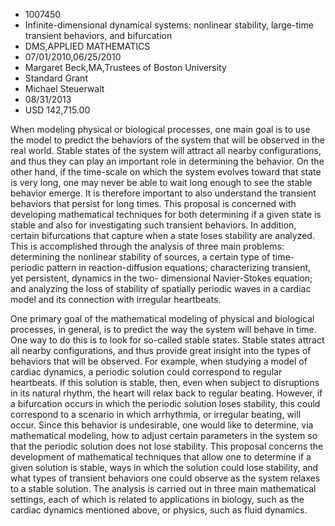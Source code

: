 
* 1007450
* Infinite-dimensional dynamical systems: nonlinear stability, large-time transient behaviors, and bifurcation
* DMS,APPLIED MATHEMATICS
* 07/01/2010,06/25/2010
* Margaret Beck,MA,Trustees of Boston University
* Standard Grant
* Michael Steuerwalt
* 08/31/2013
* USD 142,715.00

When modeling physical or biological processes, one main goal is to use the
model to predict the behaviors of the system that will be observed in the real
world. Stable states of the system will attract all nearby configurations, and
thus they can play an important role in determining the behavior. On the other
hand, if the time-scale on which the system evolves toward that state is very
long, one may never be able to wait long enough to see the stable behavior
emerge. It is therefore important to also understand the transient behaviors
that persist for long times. This proposal is concerned with developing
mathematical techniques for both determining if a given state is stable and also
for investigating such transient behaviors. In addition, certain bifurcations
that capture when a state loses stability are analyzed. This is accomplished
through the analysis of three main problems: determining the nonlinear stability
of sources, a certain type of time-periodic pattern in reaction-diffusion
equations; characterizing transient, yet persistent, dynamics in the two-
dimensional Navier-Stokes equation; and analyzing the loss of stability of
spatially periodic waves in a cardiac model and its connection with irregular
heartbeats.

One primary goal of the mathematical modeling of physical and biological
processes, in general, is to predict the way the system will behave in time. One
way to do this is to look for so-called stable states. Stable states attract all
nearby configurations, and thus provide great insight into the types of
behaviors that will be observed. For example, when studying a model of cardiac
dynamics, a periodic solution could correspond to regular heartbeats. If this
solution is stable, then, even when subject to disruptions in its natural
rhythm, the heart will relax back to regular beating. However, if a bifurcation
occurs in which the periodic solution loses stability, this could correspond to
a scenario in which arrhythmia, or irregular beating, will occur. Since this
behavior is undesirable, one would like to determine, via mathematical modeling,
how to adjust certain parameters in the system so that the periodic solution
does not lose stability. This proposal concerns the development of mathematical
techniques that allow one to determine if a given solution is stable, ways in
which the solution could lose stability, and what types of transient behaviors
one could observe as the system relaxes to a stable solution. The analysis is
carried out in three main mathematical settings, each of which is related to
applications in biology, such as the cardiac dynamics mentioned above, or
physics, such as fluid dynamics.
